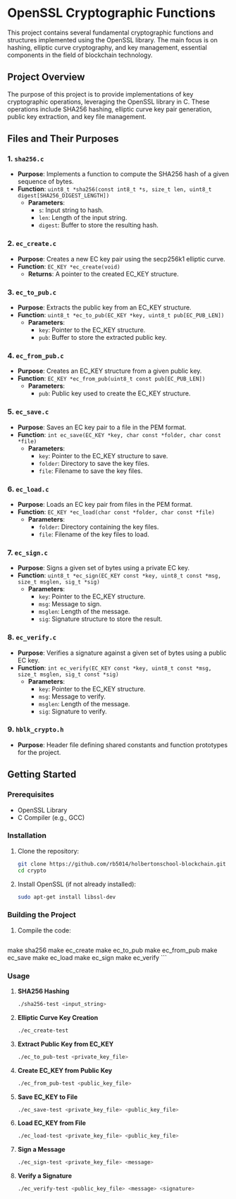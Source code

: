 # OpenSSL Cryptographic Functions

This project contains several fundamental cryptographic functions and structures implemented using the OpenSSL library. The main focus is on hashing, elliptic curve cryptography, and key management, essential components in the field of blockchain technology.

## Project Overview

The purpose of this project is to provide implementations of key cryptographic operations, leveraging the OpenSSL library in C. These operations include SHA256 hashing, elliptic curve key pair generation, public key extraction, and key file management.

## Files and Their Purposes

### 1. `sha256.c`
- **Purpose**: Implements a function to compute the SHA256 hash of a given sequence of bytes.
- **Function**: `uint8_t *sha256(const int8_t *s, size_t len, uint8_t digest[SHA256_DIGEST_LENGTH])`
  - **Parameters**:
    - `s`: Input string to hash.
    - `len`: Length of the input string.
    - `digest`: Buffer to store the resulting hash.

### 2. `ec_create.c`
- **Purpose**: Creates a new EC key pair using the secp256k1 elliptic curve.
- **Function**: `EC_KEY *ec_create(void)`
  - **Returns**: A pointer to the created EC_KEY structure.

### 3. `ec_to_pub.c`
- **Purpose**: Extracts the public key from an EC_KEY structure.
- **Function**: `uint8_t *ec_to_pub(EC_KEY *key, uint8_t pub[EC_PUB_LEN])`
  - **Parameters**:
    - `key`: Pointer to the EC_KEY structure.
    - `pub`: Buffer to store the extracted public key.

### 4. `ec_from_pub.c`
- **Purpose**: Creates an EC_KEY structure from a given public key.
- **Function**: `EC_KEY *ec_from_pub(uint8_t const pub[EC_PUB_LEN])`
  - **Parameters**:
    - `pub`: Public key used to create the EC_KEY structure.

### 5. `ec_save.c`
- **Purpose**: Saves an EC key pair to a file in the PEM format.
- **Function**: `int ec_save(EC_KEY *key, char const *folder, char const *file)`
  - **Parameters**:
    - `key`: Pointer to the EC_KEY structure to save.
    - `folder`: Directory to save the key files.
    - `file`: Filename to save the key files.

### 6. `ec_load.c`
- **Purpose**: Loads an EC key pair from files in the PEM format.
- **Function**: `EC_KEY *ec_load(char const *folder, char const *file)`
  - **Parameters**:
    - `folder`: Directory containing the key files.
    - `file`: Filename of the key files to load.

### 7. `ec_sign.c`
- **Purpose**: Signs a given set of bytes using a private EC key.
- **Function**: `uint8_t *ec_sign(EC_KEY const *key, uint8_t const *msg, size_t msglen, sig_t *sig)`
  - **Parameters**:
    - `key`: Pointer to the EC_KEY structure.
    - `msg`: Message to sign.
    - `msglen`: Length of the message.
    - `sig`: Signature structure to store the result.

### 8. `ec_verify.c`
- **Purpose**: Verifies a signature against a given set of bytes using a public EC key.
- **Function**: `int ec_verify(EC_KEY const *key, uint8_t const *msg, size_t msglen, sig_t const *sig)`
  - **Parameters**:
    - `key`: Pointer to the EC_KEY structure.
    - `msg`: Message to verify.
    - `msglen`: Length of the message.
    - `sig`: Signature to verify.

### 9. `hblk_crypto.h`
- **Purpose**: Header file defining shared constants and function prototypes for the project.

## Getting Started

### Prerequisites

- OpenSSL Library
- C Compiler (e.g., GCC)

### Installation

1. Clone the repository:
    ```bash
    git clone https://github.com/rb5014/holbertonschool-blockchain.git
    cd crypto
    ```

2. Install OpenSSL (if not already installed):
    ```bash
    sudo apt-get install libssl-dev
    ```

### Building the Project

1. Compile the code:
    ```bash
make sha256
make ec_create
make ec_to_pub
make ec_from_pub
make ec_save
make ec_load
make ec_sign
make ec_verify
    ```

### Usage

1. **SHA256 Hashing**
    ```bash
    ./sha256-test <input_string>
    ```

2. **Elliptic Curve Key Creation**
    ```bash
    ./ec_create-test
    ```

3. **Extract Public Key from EC_KEY**
    ```bash
    ./ec_to_pub-test <private_key_file>
    ```

4. **Create EC_KEY from Public Key**
    ```bash
    ./ec_from_pub-test <public_key_file>
    ```

5. **Save EC_KEY to File**
    ```bash
    ./ec_save-test <private_key_file> <public_key_file>
    ```

6. **Load EC_KEY from File**
    ```bash
    ./ec_load-test <private_key_file> <public_key_file>
    ```

7. **Sign a Message**
    ```bash
    ./ec_sign-test <private_key_file> <message>
    ```

8. **Verify a Signature**
    ```bash
    ./ec_verify-test <public_key_file> <message> <signature>
    ```


